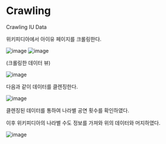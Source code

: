 # Crawling
Crawling IU Data

위키피디아에서 아이유 페이지를 크롤링한다.

![image](https://user-images.githubusercontent.com/53204415/147588592-3acf4ab0-d5f9-454c-81a5-40a9f3cbb44c.png)
![image](https://user-images.githubusercontent.com/53204415/147588595-a2f234a8-b4da-4aac-9583-d84bb932a1b0.png)

(크롤링한 데이터 뷰)


![image](https://user-images.githubusercontent.com/53204415/147588432-b0040df7-6883-4113-b4e5-63d5ff58f006.png)

다음과 같이 데이터를 클렌징한다.


![image](https://user-images.githubusercontent.com/53204415/147588513-89936ea8-c6a0-4fb7-bf76-44bdd0961baf.png)

클렌징된 데이터를 통하여 나라별 공연 횟수를 확인하였다.

이후 위키피디아의 나라별 수도 정보를 가져와 위의 데이터와 머지하였다.

![image](https://user-images.githubusercontent.com/53204415/147589182-df8aae19-b5f5-4360-b3c9-abad5401e6d4.png)


